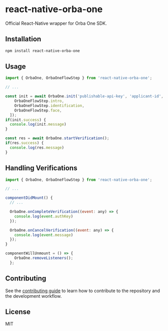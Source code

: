 # react-native-orba-one

Official React-Native wrapper for Orba One SDK.

## Installation

```sh
npm install react-native-orba-one
```

## Usage

```js
import { OrbaOne, OrbaOneFlowStep } from 'react-native-orba-one';

// ...

const init = await OrbaOne.init('publishable-api-key', 'applicant-id', [
    OrbaOneFlowStep.intro,
    OrbaOneFlowStep.identification,
    OrbaOneFlowStep.face,
  ]);
if(init.success) {
  console.log(init.message)  
} 

const res = await OrbaOne.startVerification();
if(res.success) {
  console.log(res.message)  
} 

```

## Handling Verifications
```js
import { OrbaOne, OrbaOneFlowStep } from 'react-native-orba-one';

// ...

componentDidMount() {
  // ...

  OrbaOne.onCompleteVerification((event: any) => {
    console.log(event.authKey)
  });

  OrbaOne.onCancelVerification((event: any) => {
    console.log(event.message)
  });
}

componentWillUnmount = () => {
    OrbaOne.removeListeners();
  };
```

## Contributing

See the [contributing guide](CONTRIBUTING.md) to learn how to contribute to the repository and the development workflow.

## License

MIT
